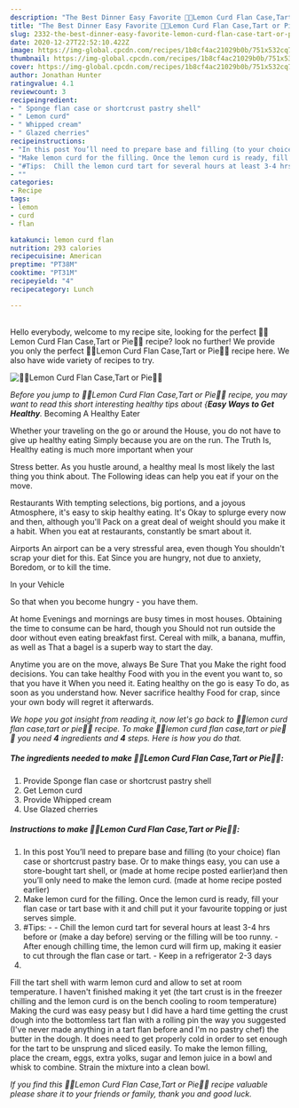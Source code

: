 ```yaml
---
description: "The Best Dinner Easy Favorite 🍋🍰Lemon Curd Flan Case,Tart or Pie🍰🍋"
title: "The Best Dinner Easy Favorite 🍋🍰Lemon Curd Flan Case,Tart or Pie🍰🍋"
slug: 2332-the-best-dinner-easy-favorite-lemon-curd-flan-case-tart-or-pie
date: 2020-12-27T22:52:10.422Z
image: https://img-global.cpcdn.com/recipes/1b8cf4ac21029b0b/751x532cq70/🍋🍰lemon-curd-flan-casetart-or-pie🍰🍋-recipe-main-photo.jpg
thumbnail: https://img-global.cpcdn.com/recipes/1b8cf4ac21029b0b/751x532cq70/🍋🍰lemon-curd-flan-casetart-or-pie🍰🍋-recipe-main-photo.jpg
cover: https://img-global.cpcdn.com/recipes/1b8cf4ac21029b0b/751x532cq70/🍋🍰lemon-curd-flan-casetart-or-pie🍰🍋-recipe-main-photo.jpg
author: Jonathan Hunter
ratingvalue: 4.1
reviewcount: 3
recipeingredient:
- " Sponge flan case or shortcrust pastry shell"
- " Lemon curd"
- " Whipped cream"
- " Glazed cherries"
recipeinstructions:
- "In this post You’ll need to prepare base and filling (to your choice) flan case or shortcrust pastry base. Or to make things easy, you can use a store-bought tart shell, or (made at home recipe posted earlier)and then you’ll only need to make the lemon curd. (made at home recipe posted earlier)"
- "Make lemon curd for the filling. Once the lemon curd is ready, fill your flan case or tart base with it and chill put it your favourite topping or just serves simple."
- "#Tips:  Chill the lemon curd tart for several hours at least 3-4 hrs before or (make a day before) serving or the filling will be too runny.  After enough chilling time, the lemon curd will firm up, making it easier to cut through the flan case or tart. Keep in a refrigerator 2-3 days"
- ""
categories:
- Recipe
tags:
- lemon
- curd
- flan

katakunci: lemon curd flan 
nutrition: 293 calories
recipecuisine: American
preptime: "PT38M"
cooktime: "PT31M"
recipeyield: "4"
recipecategory: Lunch

---
```

<br>
Hello everybody, welcome to my recipe site, looking for the perfect 🍋🍰Lemon Curd Flan Case,Tart or Pie🍰🍋 recipe? look no further! We provide you only the perfect 🍋🍰Lemon Curd Flan Case,Tart or Pie🍰🍋 recipe here. We also have wide variety of recipes to try.
<br>


![🍋🍰Lemon Curd Flan Case,Tart or Pie🍰🍋](https://img-global.cpcdn.com/recipes/1b8cf4ac21029b0b/751x532cq70/🍋🍰lemon-curd-flan-casetart-or-pie🍰🍋-recipe-main-photo.jpg)

<i>Before you jump to 🍋🍰Lemon Curd Flan Case,Tart or Pie🍰🍋 recipe, you may want to read this short interesting healthy tips about {<strong>Easy Ways to Get Healthy</strong>.</i>
Becoming A Healthy Eater

Whether your traveling on the go or around the
House, you do not have to give up healthy eating
Simply because you are on the run. The Truth Is,
Healthy eating is much more important when your



Stress better. As you hustle around, a healthy meal
Is most likely the last thing you think about. The
Following ideas can help you eat if your on the move.

Restaurants
With tempting selections, big portions, and a joyous 
Atmosphere, it's easy to skip healthy eating. It's
Okay to splurge every now and then, although you'll
Pack on a great deal of weight should you make it a habit.
When you eat at restaurants, constantly be smart
about it.

Airports
An airport can be a very stressful area, even though 
You shouldn't scrap your diet for this. Eat
Since you are hungry, not due to anxiety,
Boredom, or to kill the time.

In your Vehicle 

So that when you become hungry - you have them.

At home
Evenings and mornings are busy times in most houses.
Obtaining the time to consume can be hard, though you
Should not run outside the door without even eating breakfast
first. Cereal with milk, a banana, muffin, as well as 
That a bagel is a superb way to start the day.

Anytime you are on the move, always Be Sure That you
Make the right food decisions. You can take healthy
Food with you in the event you want to, so that you have it
When you need it. Eating healthy on the go is easy
To do, as soon as you understand how. Never sacrifice healthy
Food for crap, since your own body will regret it afterwards.


<i>We hope you got insight from reading it, now let's go back to 🍋🍰lemon curd flan case,tart or pie🍰🍋 recipe. To make 🍋🍰lemon curd flan case,tart or pie🍰🍋 you need <strong>4</strong> ingredients and <strong>4</strong> steps. Here is how you do that.
</i>

##### The ingredients needed to make 🍋🍰Lemon Curd Flan Case,Tart or Pie🍰🍋:

1. Provide  Sponge flan case or shortcrust pastry shell
1. Get  Lemon curd
1. Provide  Whipped cream
1. Use  Glazed cherries


##### Instructions to make 🍋🍰Lemon Curd Flan Case,Tart or Pie🍰🍋:

1. In this post You’ll need to prepare base and filling (to your choice) flan case or shortcrust pastry base. Or to make things easy, you can use a store-bought tart shell, or (made at home recipe posted earlier)and then you’ll only need to make the lemon curd. (made at home recipe posted earlier)
1. Make lemon curd for the filling. Once the lemon curd is ready, fill your flan case or tart base with it and chill put it your favourite topping or just serves simple.
1. #Tips: -  - Chill the lemon curd tart for several hours at least 3-4 hrs before or (make a day before) serving or the filling will be too runny.  - After enough chilling time, the lemon curd will firm up, making it easier to cut through the flan case or tart. - Keep in a refrigerator 2-3 days
1. 


Fill the tart shell with warm lemon curd and allow to set at room temperature. I haven&#39;t finished making it yet (the tart crust is in the freezer chilling and the lemon curd is on the bench cooling to room temperature) Making the curd was easy peasy but I did have a hard time getting the crust dough into the bottomless tart flan with a rolling pin the way you suggested (I&#39;ve never made anything in a tart flan before and I&#39;m no pastry chef) the butter in the dough. It does need to get properly cold in order to set enough for the tart to be unsprung and sliced easily. To make the lemon filling, place the cream, eggs, extra yolks, sugar and lemon juice in a bowl and whisk to combine. Strain the mixture into a clean bowl. 

<i>If you find this 🍋🍰Lemon Curd Flan Case,Tart or Pie🍰🍋 recipe valuable please share it to your friends or family, thank you and good luck.</i>
